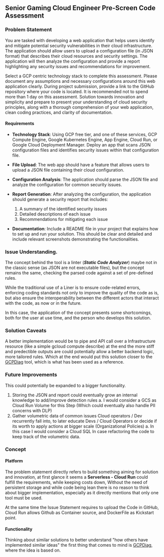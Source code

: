 ## Senior Gaming Cloud Engineer Pre-Screen Code Assessment

### Problem Statement
You are tasked with developing a web application that helps users identify and mitigate potential security vulnerabilities in their cloud infrastructure. The application should allow users to upload a configuration file (in JSON format) that describes their cloud resources and security settings. The application will then analyze the configuration and provide a report highlighting any security issues and recommendations for improvement.

Select a GCP centric technology stack to complete this assessment. Please document any assumptions and necessary configurations around this web application clearly. During project submission, provide a link to the GitHub repository where your code is located. It is recommended not to spend more than 1 day on this assessment.
Solution towards innovation and simplicity and prepare to present your understanding of cloud security principles, along with a thorough comprehension of your web application, clean coding practices, and clarity of documentation.

#### Requirements
- **Technology Stack**: Using GCP free tier, and one of these services, GCP Compute Engine, Google Kubernetes Engine, App Engine, Cloud Run, or Google Cloud Deployment Manager. Deploy an app that scans JSON configuration files and identifies security issues within that configuration file.

- **File Upload**: The web app should have a feature that allows users to upload a JSON file containing their cloud configuration.

- **Configuration Analysis**: The application should parse the JSON file and analyze the configuration for common security issues.

- **Report Generation**: After analyzing the configuration, the application should generate a security report that includes:
  1. A summary of the identified security issues
  2. Detailed descriptions of each issue
  3. Recommendations for mitigating each issue

- **Documentation**: Include a README file in your project that explains how to set up and run your solution. This should be clear and detailed and include relevant screenshots demonstrating the functionalities.  

### Issue Understanding.

The concept behind the tool is a linter (***Static Code Analyzer***) maybe not in the classic sense (as JSON are not executable files), but the concept remains the same, checking the parsed code against a set of pre-defined rules.

While the traditional use of a Liner is to ensure code-related errors, enforcing coding standards not only to improve the quality of the code as is, but also ensure the interoperability between the different actors that interact with the code, as now or in the future.

In this case, the application of the concept presents some shortcomings, both for the user at use time, and the person who develops this solution.

### Solution Caveats

A better implementation would be to pipe and API call over a Infrastructure resource (like a simple gcloud compute describe) at the end the more stiff and predectible outputs are could potentially allow a better backend logic, more tailored rules. Which at the end would put this solution closer to the [GCPDiag](https://gcpdiag.dev/) tool, which is what has been used as a reference.

### Future Improvements

This could potentially be expanded to a bigger functionality.
  1. Storing the JSON and report could eventually grow an internal knowledge to add/improve detection rules
     a. I would consider a GCS as Cloud Run Volume for this Step (Which could eventually also handle PII concerns with DLP)
  2. Gather volumetric data of common issues Cloud operators / Dev recurrently fall into, to later educate Devs / Cloud Operators or decide if its worth to apply actions at bigger scale (Organizational Policies)
     a. In this case I would consider a Cloud SQL In case refactoring the code to keep track of the volumetric data.
   
### Concept

#### Platform
The problem statement directly refers to build something aiming for solution and innovation, at first glance it seems a **Serverless - Cloud Run**  could fulfill the requirements, while keeping costs down, Without the need of persistent storage and while code being lean there is no reason to think about bigger implementation, especially as it directly mentions that only one tool must be used.

At the same time the Issue Statement requires to upload the Code in GitHub, Cloud Run allows Github as Container source, and DockerFile as Kickstart point.

#### Functionality
Thinking about similar solutions to better understand "how others have implemented similar ideas" the first thing that comes to mind is [GCPDiag](https://gcpdiag.dev/), where the idea is based on.


